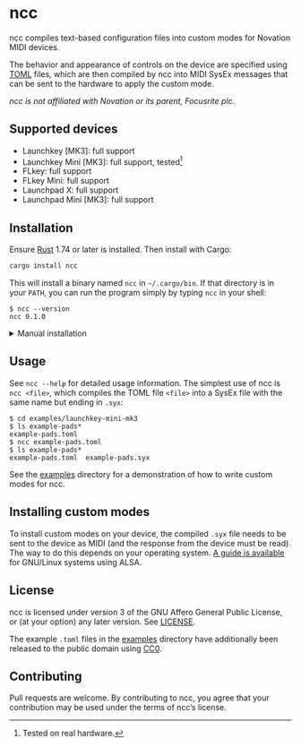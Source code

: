 <!-- This file is automatically generated from .misc/README.m4. -->
ncc
===

ncc compiles text-based configuration files into custom modes for Novation MIDI
devices.

The behavior and appearance of controls on the device are specified using
[TOML] files, which are then compiled by ncc into MIDI SysEx messages that can
be sent to the hardware to apply the custom mode.

[TOML]: https://toml.io

*ncc is not affiliated with Novation or its parent, Focusrite plc.*

Supported devices
-----------------

* Launchkey \[MK3]: full support
* Launchkey Mini \[MK3]: full support, tested[^1]
* FLkey: full support
* FLkey Mini: full support
* Launchpad X: full support
* Launchpad Mini \[MK3]: full support

[^1]: Tested on real hardware.

Installation
------------

Ensure [Rust][rust-inst] 1.74 or later is installed. Then install with Cargo:

[rust-inst]: https://www.rust-lang.org/tools/install

```bash
cargo install ncc
```

This will install a binary named `ncc` in `~/.cargo/bin`. If that directory is
in your `PATH`, you can run the program simply by typing `ncc` in your shell:

```console
$ ncc --version
ncc 0.1.0
```

<details>
<summary>Manual installation</summary><p>
To compile and install ncc manually, ensure the following dependencies are
installed:

* [Rust] 1.74 or later
* [Git]

[Rust]: https://www.rust-lang.org
[Git]: https://git-scm.com

Download the source code:

```bash
git clone https://github.com/taylordotfish/ncc
```

Build and install the program:

```bash
cd ncc
cargo install --path .
```

Alternatively, you can build and run ncc locally without installing:

```console
$ cargo build --release
$ ./target/release/ncc --version
ncc 0.1.0
```
</p></details>

Usage
-----

See `ncc --help` for detailed usage information. The simplest use of ncc is
`ncc <file>`, which compiles the TOML file `<file>` into a SysEx file with the
same name but ending in `.syx`:

```console
$ cd examples/launchkey-mini-mk3
$ ls example-pads*
example-pads.toml
$ ncc example-pads.toml
$ ls example-pads*
example-pads.toml  example-pads.syx
```

See the [examples] directory for a demonstration of how to write custom modes
for ncc.

[examples]: examples/

Installing custom modes
-----------------------

To install custom modes on your device, the compiled `.syx` file needs to be
sent to the device as MIDI (and the response from the device must be read). The
way to do this depends on your operating system. [A guide is available][alsa]
for GNU/Linux systems using ALSA.

[alsa]: doc/alsa.md

License
-------

ncc is licensed under version 3 of the GNU Affero General Public License, or
(at your option) any later version. See [LICENSE](LICENSE).

The example `.toml` files in the [examples] directory have additionally been
released to the public domain using [CC0].

[examples]: examples/
[CC0]: https://creativecommons.org/publicdomain/zero/1.0/

Contributing
------------

Pull requests are welcome. By contributing to ncc, you agree that your
contribution may be used under the terms of ncc’s license.
